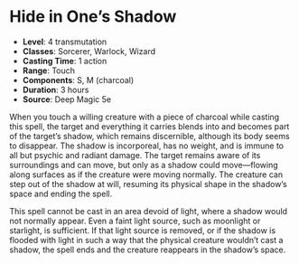 # Hide in One’s Shadow

- **Level**: 4 transmutation
- **Classes**: Sorcerer, Warlock, Wizard
- **Casting Time**: 1 action
- **Range**: Touch
- **Components**: S, M (charcoal)
- **Duration**: 3 hours
- **Source**: Deep Magic 5e

When you touch a willing creature with a piece of charcoal while casting this spell, the target and everything it carries blends into and becomes part of the target’s shadow, which remains discernible, although its body seems to disappear. The shadow is incorporeal, has no weight, and is immune to all but psychic and radiant damage. The target remains aware of its surroundings and can move, but only as a shadow could move—flowing along surfaces as if the creature were moving normally. The creature can step out of the shadow at will, resuming its physical shape in the shadow’s space and ending the spell.

This spell cannot be cast in an area devoid of light, where a shadow would not normally appear. Even a faint light source, such as moonlight or starlight, is sufficient. If that light source is removed, or if the shadow is flooded with light in such a way that the physical creature wouldn’t cast a shadow, the spell ends and the creature reappears in the shadow’s space.

